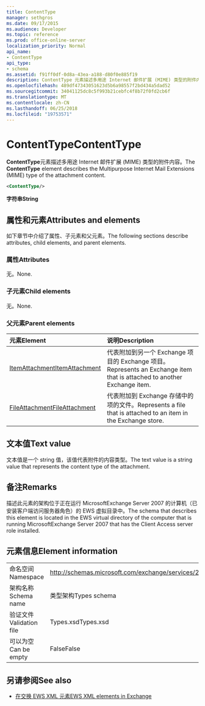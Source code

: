 ```yaml
---
title: ContentType
manager: sethgros
ms.date: 09/17/2015
ms.audience: Developer
ms.topic: reference
ms.prod: office-online-server
localization_priority: Normal
api_name:
- ContentType
api_type:
- schema
ms.assetid: f91ff0df-0d8a-43ea-a188-d80f0e885f19
description: ContentType 元素描述多用途 Internet 邮件扩展 (MIME) 类型的附件内容。
ms.openlocfilehash: 489df47343051623d5b6a98557f2bd434a5dad52
ms.sourcegitcommit: 34041125dc8c5f993b21cebfc4f8b72f0fd2cb6f
ms.translationtype: MT
ms.contentlocale: zh-CN
ms.lasthandoff: 06/25/2018
ms.locfileid: "19753571"
---
```

# <a name="contenttype"></a><span data-ttu-id="9a671-103">ContentType</span><span class="sxs-lookup"><span data-stu-id="9a671-103">ContentType</span></span>

<span data-ttu-id="9a671-104">**ContentType**元素描述多用途 Internet 邮件扩展 (MIME) 类型的附件内容。</span><span class="sxs-lookup"><span data-stu-id="9a671-104">The **ContentType** element describes the Multipurpose Internet Mail Extensions (MIME) type of the attachment content.</span></span> 
  
```xml
<ContentType/>
```

 <span data-ttu-id="9a671-105">**字符串**</span><span class="sxs-lookup"><span data-stu-id="9a671-105">**String**</span></span>
## <a name="attributes-and-elements"></a><span data-ttu-id="9a671-106">属性和元素</span><span class="sxs-lookup"><span data-stu-id="9a671-106">Attributes and elements</span></span>

<span data-ttu-id="9a671-107">如下章节中介绍了属性、子元素和父元素。</span><span class="sxs-lookup"><span data-stu-id="9a671-107">The following sections describe attributes, child elements, and parent elements.</span></span>
  
### <a name="attributes"></a><span data-ttu-id="9a671-108">属性</span><span class="sxs-lookup"><span data-stu-id="9a671-108">Attributes</span></span>

<span data-ttu-id="9a671-109">无。</span><span class="sxs-lookup"><span data-stu-id="9a671-109">None.</span></span>
  
### <a name="child-elements"></a><span data-ttu-id="9a671-110">子元素</span><span class="sxs-lookup"><span data-stu-id="9a671-110">Child elements</span></span>

<span data-ttu-id="9a671-111">无。</span><span class="sxs-lookup"><span data-stu-id="9a671-111">None.</span></span>
  
### <a name="parent-elements"></a><span data-ttu-id="9a671-112">父元素</span><span class="sxs-lookup"><span data-stu-id="9a671-112">Parent elements</span></span>

|<span data-ttu-id="9a671-113">**元素**</span><span class="sxs-lookup"><span data-stu-id="9a671-113">**Element**</span></span>|<span data-ttu-id="9a671-114">**说明**</span><span class="sxs-lookup"><span data-stu-id="9a671-114">**Description**</span></span>|
|:-----|:-----|
|[<span data-ttu-id="9a671-115">ItemAttachment</span><span class="sxs-lookup"><span data-stu-id="9a671-115">ItemAttachment</span></span>](itemattachment.md) <br/> |<span data-ttu-id="9a671-116">代表附加到另一个 Exchange 项目的 Exchange 项目。</span><span class="sxs-lookup"><span data-stu-id="9a671-116">Represents an Exchange item that is attached to another Exchange item.</span></span>  <br/> |
|[<span data-ttu-id="9a671-117">FileAttachment</span><span class="sxs-lookup"><span data-stu-id="9a671-117">FileAttachment</span></span>](fileattachment.md) <br/> |<span data-ttu-id="9a671-118">代表附加到 Exchange 存储中的项的文件。</span><span class="sxs-lookup"><span data-stu-id="9a671-118">Represents a file that is attached to an item in the Exchange store.</span></span>  <br/> |
   
## <a name="text-value"></a><span data-ttu-id="9a671-119">文本值</span><span class="sxs-lookup"><span data-stu-id="9a671-119">Text value</span></span>

<span data-ttu-id="9a671-120">文本值是一个 string 值，该值代表附件的内容类型。</span><span class="sxs-lookup"><span data-stu-id="9a671-120">The text value is a string value that represents the content type of the attachment.</span></span>
  
## <a name="remarks"></a><span data-ttu-id="9a671-121">备注</span><span class="sxs-lookup"><span data-stu-id="9a671-121">Remarks</span></span>

<span data-ttu-id="9a671-122">描述此元素的架构位于正在运行 MicrosoftExchange Server 2007 的计算机（已安装客户端访问服务器角色）的 EWS 虚拟目录中。</span><span class="sxs-lookup"><span data-stu-id="9a671-122">The schema that describes this element is located in the EWS virtual directory of the computer that is running MicrosoftExchange Server 2007 that has the Client Access server role installed.</span></span>
  
## <a name="element-information"></a><span data-ttu-id="9a671-123">元素信息</span><span class="sxs-lookup"><span data-stu-id="9a671-123">Element information</span></span>

|||
|:-----|:-----|
|<span data-ttu-id="9a671-124">命名空间</span><span class="sxs-lookup"><span data-stu-id="9a671-124">Namespace</span></span>  <br/> |http://schemas.microsoft.com/exchange/services/2006/types  <br/> |
|<span data-ttu-id="9a671-125">架构名称</span><span class="sxs-lookup"><span data-stu-id="9a671-125">Schema name</span></span>  <br/> |<span data-ttu-id="9a671-126">类型架构</span><span class="sxs-lookup"><span data-stu-id="9a671-126">Types schema</span></span>  <br/> |
|<span data-ttu-id="9a671-127">验证文件</span><span class="sxs-lookup"><span data-stu-id="9a671-127">Validation file</span></span>  <br/> |<span data-ttu-id="9a671-128">Types.xsd</span><span class="sxs-lookup"><span data-stu-id="9a671-128">Types.xsd</span></span>  <br/> |
|<span data-ttu-id="9a671-129">可以为空</span><span class="sxs-lookup"><span data-stu-id="9a671-129">Can be empty</span></span>  <br/> |<span data-ttu-id="9a671-130">False</span><span class="sxs-lookup"><span data-stu-id="9a671-130">False</span></span>  <br/> |
   
## <a name="see-also"></a><span data-ttu-id="9a671-131">另请参阅</span><span class="sxs-lookup"><span data-stu-id="9a671-131">See also</span></span>



- [<span data-ttu-id="9a671-132">在交换 EWS XML 元素</span><span class="sxs-lookup"><span data-stu-id="9a671-132">EWS XML elements in Exchange</span></span>](ews-xml-elements-in-exchange.md)

